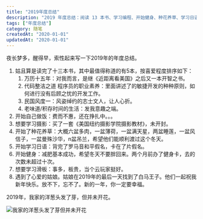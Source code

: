 ```yaml
---
title: "2019年度总结"
description: "2019 年度总结：阅读 13 本书、学习编程、开始健身、种花养草、学习日语、尝试摄影与滑板，也遇见了心动的姑娘。记录成长与感悟，新的一年继续前行！"
tags: ["年度总结"]
category: 随笔
createdAt: "2020-01-01"
updatedAt: "2020-01-01"
---
```


夜长梦多，醒得早，索性起来写一下2019年的年度总结。

1. 姑且算是读完了十三本书，其中最值得称道的有5本，按喜爱程度排序如下：
   1. 万历十五年：对我而言，是继《近距离看美国》之后又一本开智之书。
   2. 代码整洁之道 程序员的职业素养：里面讲述了的敏捷开发的种种原则，如何进行没有后顾之忧的开发工作。
   3. 民国风度一：风姿绰约的志士文人，让人心折。
   4. 老味道/积存时间的生活：发我意趣之端。
2. 开始自己做饭：费而不惠，还在挣扎中。。。
3. 想要学习摄影：买了一套《美国纽约摄影学院摄影教材》，未开封。
4. 开始了种花养草：大概六盆多肉，一盆薄荷，一盆满天星，两盆睡莲，一盆风信子，一盆曼殊沙华，n盆吊兰，希望他们能顺利渡过这个冬天。
5. 开始学习日语：背完了罗马音和平假名，卡在了片假名。
6. 开始健身：减肥基本成功，希望冬天不要胖回来。两个月前办了健身卡，去的次数未超过十次。
7. 想要学习滑板：事多，板贵，当个云玩家挺好。
8. 遇到了心爱的姑娘。姑娘在2019年的最后一天找到了白马王子。他们一起祝我新年快乐。放不下，忘不了。新的一年，你一定要幸福。

2019年，我家的洋葱头发了芽，但并未开花。

![我家的洋葱头发了芽但并未开花](https://cdn.jsdelivr.net/gh/thedogb/pic@master/upic/fyYaQxbCEgs7J3N.jpg)